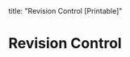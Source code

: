 <frontmatter>
title: "Revision Control [Printable]"
</frontmatter>

<link rel="stylesheet" href="{{baseUrl}}/css/textbook.css">

<div class="website-content">

<div id="main">

# Revision Control

<include src="what/print.md" />
<include src="repositories/print.md" />
<include src="savingHistory/print.md" />
<include src="usingHistory/print.md" />
<include src="remoteRepositories/print.md" />
<include src="branching/print.md" />
<include src="drcsVsCrcs/print.md" />
<include src="forkingWorkflow/print.md" />
<include src="featureBranchFlow/print.md" />
<include src="centralizedFlow/print.md" />

</div>

</div>
